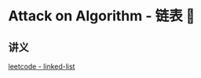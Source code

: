 # Attack on Algorithm - 链表 🐝 




<extoc></extoc>

## 讲义

[leetcode - linked-list](https://leetcode-cn.com/leetbook/detail/linked-list/)